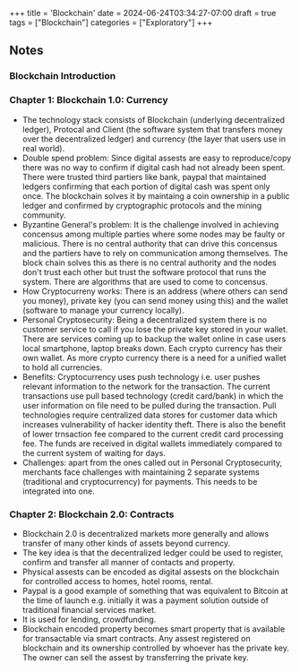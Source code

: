+++
title = 'Blockchain'
date = 2024-06-24T03:34:27-07:00
draft = true
tags = ["Blockchain"]
categories = ["Exploratory"]
+++


## Notes
### Blockchain Introduction
### Chapter 1: Blockchain 1.0: Currency
* The technology stack consists of Blockchain (underlying decentralized ledger), Protocal and Client (the software system that transfers money over the decentralized ledger) and currency (the layer that users use in real world).
* Double spend problem: Since digital assests are easy to reproduce/copy there was no way to confirm if digital cash had not already been spent. There were trusted third partiers like bank, paypal that maintained ledgers confirming that each portion of digital cash was spent only once. The blockchain solves it by maintaing a coin ownership in a public ledger and confirmed by cryptographic protocols and the mining community. 
* Byzantine General's problem: It is the challenge involved in achieving concensus among multiple parties where some nodes may be faulty or malicious. There is no central authority that can drive this concensus and the partiers have to rely on communication among themselves. The block chain solves this as there is no central authority and the nodes don't trust each other but trust the software protocol that runs the system. There are algorithms that are used to come to concensus.
* How Cryptocurreny works: There is an address (where others can send you money), private key (you can send money using this) and the wallet (software to manage your currency locally). 
* Personal Cryptosecurity: Being a decentralized system there is no customer service to call if you lose the private key stored in your wallet. There are services coming up to backup the wallet online in case users local smartphone, laptop breaks down. Each crypto currency has their own wallet. As more crypto currency there is a need for a unified wallet to hold all currencies.
* Benefits: Cryptocurrency uses push technology i.e. user pushes relevant information to the network for the transaction. The current transactions use pull based technology (credit card/bank) in which the user information on file need to be pulled during the transaction. Pull technologies require centralized data stores for customer data which increases vulnerability of hacker identity theft. There is also the benefit of lower trnsaction fee compared to the current credit card processing fee. The funds are received in digital wallets immediately compared to the current system of waiting for days. 
* Challenges: apart from the ones called out in Personal Cryptosecurity, merchants face challenges with maintaining 2 separate systems (traditional and cryptocurrency) for payments. This needs to be integrated into one. 
### Chapter 2: Blockchain 2.0: Contracts
* Blockchain 2.0 is decentralized markets more generally and allows transfer of many other kinds of assets beyond currency.
* The key idea is that the decentralized ledger could be used to register, confirm and transfer all manner of contacts and property.
* Physical assests can be encoded as digital assests on the blockchain for controlled access to homes, hotel rooms, rental.
* Paypal is a good example of something that was equivalent to Bitcoin at the time of launch e.g. initially it was a payment solution outside of traditional financial services market.
* It is used for lending, crowdfunding.
* Blockchain encoded property becomes smart property that is available for transactable via smart contracts. Any assest registered on blockchain and its ownership controlled by whoever has the private key. The owner can sell the assest by transferring the private key.
